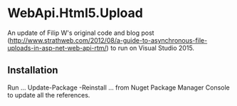 ﻿WebApi.Html5.Upload
===================

An update of Filip W's original code and blog post (http://www.strathweb.com/2012/08/a-guide-to-asynchronous-file-uploads-in-asp-net-web-api-rtm/) to run on Visual Studio 2015.

Installation
------------

Run 
...
Update-Package -Reinstall
...
from Nuget Package Manager Console to update all the references.